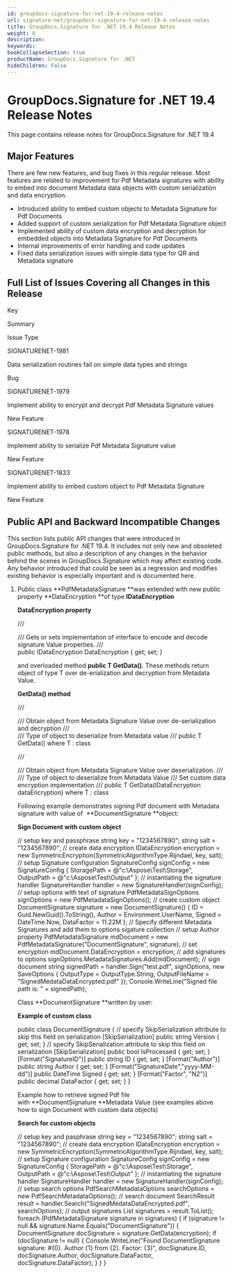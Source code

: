 ```yaml
---
id: groupdocs-signature-for-net-19-4-release-notes
url: signature-net/groupdocs-signature-for-net-19-4-release-notes
title: GroupDocs.Signature for .NET 19.4 Release Notes
weight: 8
description: 
keywords: 
bookCollapseSection: true
productName: GroupDocs.Signature for .NET
hideChildren: False
---
```


# GroupDocs.Signature for .NET 19.4 Release Notes

This page contains release notes for GroupDocs.Signature for .NET 19.4

## Major Features

There are few new features, and bug fixes in this regular release. Most features are related to improvement for Pdf Metadata signatures with ability to embed into document Metadata data objects with custom serialization and data encryption.

*   Introduced ability to embed custom objects to Metadata Signature for Pdf Documents
*   Added support of custom serialization for Pdf Metadata Signature object
*   Implemented ability of custom data encryption and decryption for embedded objects into Metadata Signature for Pdf Documents
*   Internal improvements of error handling and code updates
*   Fixed data serialization issues with simple data type for QR and Metadata signature

## Full List of Issues Covering all Changes in this Release

Key

Summary

Issue Type

SIGNATURENET-1981

Data serialization routines fail on simple data types and strings

Bug

SIGNATURENET-1979

Implement ability to encrypt and decrypt Pdf Metadata Signature values

New Feature

SIGNATURENET-1978

Implement ability to serialize Pdf Metadata Signature value

New Feature

SIGNATURENET-1833

Implement ability to embed custom object to Pdf Metadata Signature

New Feature

## Public API and Backward Incompatible Changes

This section lists public API changes that were introduced in GroupDocs.Signature for .NET 19.4. It includes not only new and obsoleted public methods, but also a description of any changes in the behavior behind the scenes in GroupDocs.Signature which may affect existing code. Any behavior introduced that could be seen as a regression and modifies existing behavior is especially important and is documented here.

1.  Public class **PdfMetadataSignature **was extended with new public property **DataEncryption **of type **IDataEncryption**
    
    **DataEncryption property**
    
    /// <summary>
    /// Gets or sets implementation of <see cref="IDataEncryption"/> interface to encode and decode signature Value properties.
    /// </summary>
    public IDataEncryption DataEncryption { get; set; }
    
    and overloaded method **public T GetData<T>()**. These methods return object of type T over de-erialization and decryption from Metadata Value.
    
    **GetData<T>() method**
    
    /// <summary>
    /// Obtain object from Metadata Signature Value over de-serialization and decryption
    /// </summary>
    /// <typeparam name="T">Type of object to deserialize from Metadata value</typeparam>
    /// <returns></returns>
    public T GetData<T>() where T : class
     
    /// <summary>
    /// Obtain object from Metadata Signature Value over deserialization.
    /// </summary>
    /// <typeparam name="T">Type of object to deserialize from Metadata Value</typeparam>
    /// <param name="dataEncryption">Set custom data encryption implementation</param>
    /// <returns></returns>
    public T GetData<T>(IDataEncryption dataEncryption) where T : class
    
    Following example demonstrates signing Pdf document with Metadata signature with value of  **DocumentSignature **object:
    
    **Sign Document with custom object**
    
    // setup key and passphrase
    string key = "1234567890";
    string salt = "1234567890";
    // create data encryption
    IDataEncryption encryption = new SymmetricEncryption(SymmetricAlgorithmType.Rijndael, key, salt);
    // setup Signature configuration
    SignatureConfig signConfig = new SignatureConfig
    {
        StoragePath = @"c:\\Aspose\\Test\\Storage",
        OutputPath = @"c:\\Aspose\\Test\\Output"
    };
    // instantiating the signature handler
    SignatureHandler handler = new SignatureHandler(signConfig);
    // setup options with text of signature
    PdfMetadataSignOptions signOptions = new PdfMetadataSignOptions();
    // create custom object
    DocumentSignature signature = new DocumentSignature()
    {
        ID = Guid.NewGuid().ToString(),
        Author = Environment.UserName,
        Signed = DateTime.Now,
        DataFactor = 11.22M
    };
    // Specify different Metadata Signatures and add them to options sigature collection
    // setup Author property
    PdfMetadataSignature mdDocument = new PdfMetadataSignature("DocumentSignature", signature);
    // set encryption
    mdDocument.DataEncryption = encryption;
    // add signatures to options
    signOptions.MetadataSignatures.Add(mdDocument);
    // sign document
    string signedPath = handler.Sign<string>("test.pdf", signOptions,
        new SaveOptions { OutputType = OutputType.String, OutputFileName = "SignedMedataDataEncrypted.pdf" });
    Console.WriteLine("Signed file path is: " + signedPath); 
    
    Class **DocumentSignature **written by user:
    
    **Example of custom class**
    
    public class DocumentSignature
    {
        // specify SkipSerialization attribute to skip this field on serialization
        \[SkipSerialization\]
        public string Version { get; set; }
        // specify SkipSerialization attribute to skip this field on serialization
        \[SkipSerialization\]
        public bool IsProcessed { get; set; }
        \[Format("SignatureID")\]
        public string ID { get; set; }
        \[Format("Author")\]
        public string Author { get; set; }
        \[Format("SignatureDate","yyyy-MM-dd")\]
        public DateTime Signed { get; set; }
        \[Format("Factor", "N2")\]
        public decimal DataFactor { get; set; }
    }
    
    Example how to retrieve signed Pdf file with **DocumentSignature **Metadata Value (see examples above how to sign Document with custom data objects)
    
    **Search for custom objects**
    
    // setup key and pasphrase
    string key = "1234567890";
    string salt = "1234567890";
    // create data encryption
    IDataEncryption encryption = new SymmetricEncryption(SymmetricAlgorithmType.Rijndael, key, salt);
    // setup Signature configuration
    SignatureConfig signConfig = new SignatureConfig
    {
    	StoragePath = @"c:\\Aspose\\Test\\Storage",
    	OutputPath = @"c:\\Aspose\\Test\\Output"
    };
    // instantiating the signature handler
    SignatureHandler handler = new SignatureHandler(signConfig);
    // setup search options
    PdfSearchMetadataOptions searchOptions = new PdfSearchMetadataOptions();
    // search document
    SearchResult result = handler.Search("SignedMedataDataEncrypted.pdf", searchOptions);
    // output signatures
    List<PdfMetadataSignature> signatures = result.ToList<PdfMetadataSignature>();
    foreach (PdfMetadataSignature signature in signatures)
    {
    	if (signature != null && signature.Name.Equals("DocumentSignature"))
    	{
    		DocumentSignature docSignature = signature.GetData<DocumentSignature>(encryption);
    		if (docSignature != null)
    		{
    			Console.WriteLine("Found DocumentSignature signature: #{0}. Author {1} from {2}. Factor: {3}", 
    			  docSignature.ID, docSignature.Author, docSignature.DataFactor, docSignature.DataFactor);
    		}
    	}
    }
